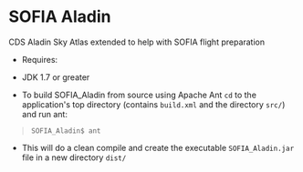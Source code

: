 SOFIA Aladin
============

CDS Aladin Sky Atlas extended to help with SOFIA flight preparation

* Requires:
 * JDK 1.7 or greater

* To build SOFIA_Aladin from source using Apache Ant `cd` to the application's top directory (contains `build.xml` and the directory `src/`) and run ant:
> `SOFIA_Aladin$ ant`
 * This will do a clean compile and create the executable `SOFIA_Aladin.jar` file in a new directory `dist/`